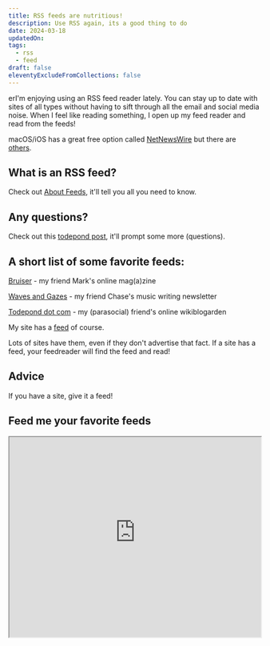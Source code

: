 ```yaml
---
title: RSS feeds are nutritious!
description: Use RSS again, its a good thing to do
date: 2024-03-18
updatedOn: 
tags:
  - rss
  - feed
draft: false
eleventyExcludeFromCollections: false
---
```

erI'm enjoying using an RSS feed reader lately. You can stay up to date with sites of all types without having to sift through all the email and social media noise. When I feel like reading something, I open up my feed reader and read from the feeds!

macOS/iOS has a great free option called [NetNewsWire](https://netnewswire.com/) but there are [others](https://aboutfeeds.com).
## What is an RSS feed?

Check out [About Feeds](https://aboutfeeds.com/), it'll tell you all you need to know. 

## Any questions?

Check out this [todepond post](https://www.todepond.com/wikiblogarden/social-media/what-is-rss/matt-webb-answered/), it'll prompt some more (questions). 


## A short list of some favorite feeds:

[Bruiser](https://www.bruisermag.com/) - my friend Mark's online mag(a)zine

[Waves and Gazes](https://wavesandgazes.live/) - my friend Chase's music writing newsletter

[Todepond dot com](https://www.todepond.com/wikiblogarden) - my (parasocial) friend's online wikiblogarden

My site has a [feed](/feed/feed.xml) of course. 

Lots of sites have them, even if they don't advertise that fact. If a site has a feed, your feedreader will find the feed and read! 

## Advice

If you have a site, give it a feed!

## Feed me your favorite feeds

<iframe width="100%" height="400" src="https://parkerdavis-feedhandler.web.val.run/"></iframe>


